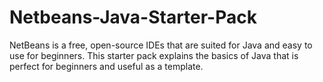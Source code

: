# Netbeans-Java-Starter-Pack
NetBeans is a free, open-source IDEs that are suited for Java and easy to use for beginners. This starter pack explains the basics of Java that is perfect for beginners and useful as a template.
